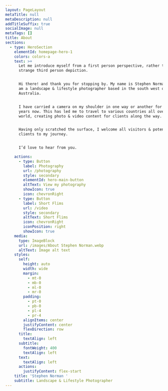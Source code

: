 ```yaml
---
layout: PageLayout
metaTitle: null
metaDescription: null
addTitleSuffix: true
socialImage: null
metaTags: []
title: About
sections:
  - type: HeroSection
    elementId: homepage-hero-1
    colors: colors-a
    text: >+
      Let me introduce myself from a first person perspective, rather than a
      strange third person depiction.


      Hi there! and thank you for stopping by. My name is Stephen Norman and I
      am a landscape & lifestyle photographer based in the south west of Western
      Australia.


      I have carried a camera on my shoulder in one way or another for almost 10
      years now. This has led me to travel to various countries all over the
      world, creating photo & video content for clients along the way.


      Having only scratched the surface, I welcome all visitors & potential
      clients to my journey.


      I’d love to hear from you.

    actions:
      - type: Button
        label: Photography
        url: /photography
        style: secondary
        elementId: hero-main-button
        altText: View my photography
        showIcon: true
        icon: chevronRight
      - type: Button
        label: Short Flims
        url: /video
        style: secondary
        altText: Short Flims
        icon: chevronRight
        iconPosition: right
        showIcon: true
    media:
      type: ImageBlock
      url: /images/About Stephen Norman.webp
      altText: Image alt text
    styles:
      self:
        height: auto
        width: wide
        margin:
          - mt-0
          - mb-0
          - ml-0
          - mr-0
        padding:
          - pt-0
          - pb-0
          - pl-4
          - pr-4
        alignItems: center
        justifyContent: center
        flexDirection: row
      title:
        textAlign: left
      subtitle:
        fontWeight: 400
        textAlign: left
      text:
        textAlign: left
      actions:
        justifyContent: flex-start
    title: 'Stephen Norman '
    subtitle: Landscape & Lifestyle Photographer
---
```


